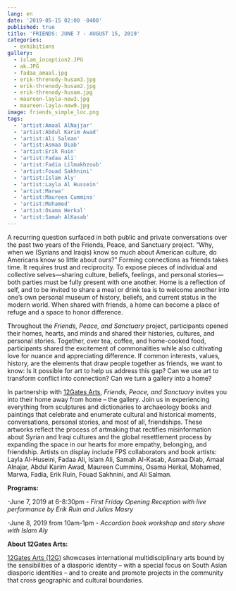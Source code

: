 ```yaml
---
lang: en
date: '2019-05-15 02:00 -0400'
published: true
title: 'FRIENDS: JUNE 7 - AUGUST 15, 2019'
categories:
  - exhibitions
gallery:
  - islam_inception2.JPG
  - ak.JPG
  - fadaa_amaal.jpg
  - erik-threnody-husam3.jpg
  - erik-threnody-husam2.jpg
  - erik-threnody-husam.jpg
  - maureen-layla-new3.jpg
  - maureen-layla-new9.jpg
image: friends_simple_loc.png
tags:
  - 'artist:Amaal AlNajjar'
  - 'artist:Abdul Karim Awad'
  - 'artist:Ali Salman'
  - 'artist:Asmaa Diab'
  - 'artist:Erik Ruin'
  - 'artist:Fadaa Ali'
  - 'artist:Fadia Lilmakhzoub'
  - 'artist:Fouad Sakhnini'
  - 'artist:Islam Aly'
  - 'artist:Layla Al Hussein'
  - 'artist:Marwa'
  - 'artist:Maureen Cummins'
  - 'artist:Mohamed'
  - 'artist:Osama Herkal'
  - 'artist:Samah AlKasab'
---
```

A recurring question surfaced in both public and private conversations over the past two years of the Friends, Peace, and Sanctuary project. “Why, when we (Syrians and Iraqis) know so much about American culture, do Americans know so little about ours?” Forming connections as friends takes time. It requires trust and reciprocity. To expose pieces of individual and collective selves—sharing culture, beliefs, feelings, and personal stories—both parties must be fully present with one another.  Home is a reflection of self, and to be invited to share a meal or drink tea is to welcome another into one’s own personal museum of history, beliefs, and current status in the modern world. When shared with friends, a home can become a place of refuge and a space to honor difference.

Throughout the _Friends, Peace, and Sanctuary_ project, participants opened their homes, hearts, and minds and shared their histories, cultures, and personal stories. Together, over tea, coffee, and home-cooked food, participants shared the excitement of commonalities while also cultivating love for nuance and appreciating difference. If common interests, values, history, are the elements that draw people together as friends, we want to know: Is it possible for art to help us address this gap? Can we use art to transform conflict into connection? Can we turn a gallery into a home?
 
In partnership with [12Gates Arts](http://www.twelvegatesarts.org/), _Friends, Peace, and Sanctuary_ invites you into their home away from home – the gallery. Join us in experiencing everything from sculptures and dictionaries to archaeology books and paintings that celebrate and enumerate cultural and historical moments, conversations, personal stories, and most of all, friendships. These artworks reflect the process of artmaking that rectifies misinformation about Syrian and Iraqi cultures and the global resettlement process by expanding the space in our hearts for more empathy, belonging, and friendship. Artists on display include FPS collaborators and book artists: Layla Al-Huseini, Fadaa Ali, Islam Ali, Samah Al-Kasab, Asmaa Diab, Amaal Alnajar, Abdul Karim Awad, Maureen Cummins, Osama Herkal, Mohamed, Marwa, Fadia, Erik Ruin, Fouad Sakhnini, and Ali Salman.

**Programs:**

-June 7, 2019 at 6-8:30pm - _First Friday Opening Reception with live performance by Erik Ruin and Julius Masry_

-June 8, 2019 from 10am-1pm - _Accordion book workshop and story share with Islam Aly_

**About 12Gates Arts:**

[12Gates Arts (12G)](http://www.twelvegatesarts.org/) showcases international multidisciplinary arts bound by the sensibilities of a diasporic identity – with a special focus on South Asian diasporic identities – and to create and promote projects in the community that cross geographic and cultural boundaries.

